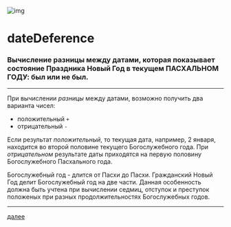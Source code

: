 ![img](https://1.bp.blogspot.com/-qz5COlXnD9A/Xc6iVRBtOnI/AAAAAAAAEpU/elOUHGU3FM480pUY5hDs-hsl0SAaQbt-gCLcBGAsYHQ/s320/006.png "006")

# **dateDeference**
### Вычисление разницы между датами, которая показывает состояние Праздника Новый Год в текущем ПАСХАЛЬНОМ ГОДУ: был или не был.

---

При вычислении *разницы* между датами, возможно получить два варианта чисел:

* положительный `+`
* отрицательный `-`

Если результат *положительный*, то текущая дата, например, 2 января, находится во второй половине текущего Богослужебного года. При *отрицательном* результате даты приходятся на первую половину Богослужебного Пасхального года.

Богослужебный год - длится от Пасхи до Пасхи. Гражданский Новый Год делит Богослужебный год на две части. Данная особенность должна быть учтена при вычислении седмиц, отступок и преступок положеных при разных продолжительностях Богослужебных годов.

---

[далее](007.html)

<br>

